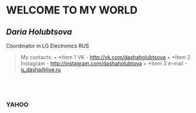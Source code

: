 # WELCOME TO MY WORLD

## *Daria Holubtsova*
Coordinator in LG Electronics RUS

> My contacts:
    + *Item 1 VK - http://vk.com/dashaholubtsova
    + *Item 2 Instagram - http://instagram.com/dashaholubtova
    + *Item 3 e-mail - g_dasha@live.ru

##  
### __YAHOO__ 
                              

